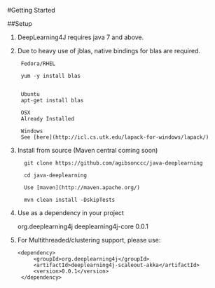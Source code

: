 #Getting Started



##Setup

1. DeepLearning4J requires java 7 and above.

2. Due to heavy use of jblas, native bindings for blas are required.

        Fedora/RHEL

        yum -y install blas


        Ubuntu
        apt-get install blas

        OSX
        Already Installed

        Windows
        See [here](http://icl.cs.utk.edu/lapack-for-windows/lapack/)


3. Install from source (Maven central coming soon)


         git clone https://github.com/agibsonccc/java-deeplearning

         cd java-deeplearning

         Use [maven](http://maven.apache.org/)

         mvn clean install -DskipTests



4. Use as a dependency in your project

      <dependency>
			<groupId>org.deeplearning4j</groupId>
			<artifactId>deeplearning4j-core</artifactId>
			<version>0.0.1</version>
		</dependency>



5. For Multithreaded/clustering support, please use:

       <dependency>
			<groupId>org.deeplearning4j</groupId>
			<artifactId>deeplearning4j-scaleout-akka</artifactId>
			<version>0.0.1</version>
		</dependency>


    